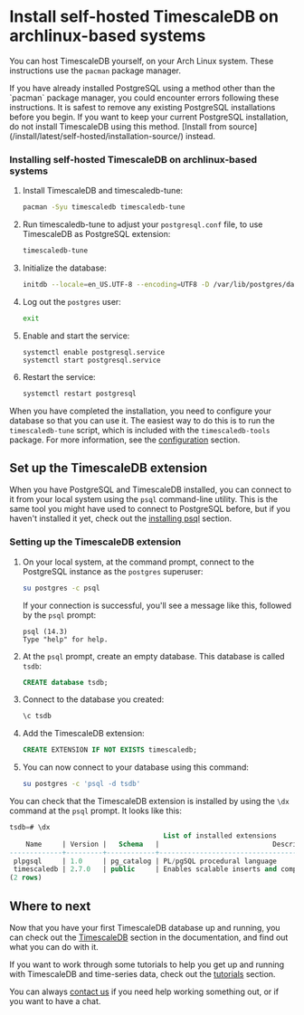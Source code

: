 # Install self-hosted TimescaleDB on archlinux-based systems
You can host TimescaleDB yourself, on your Arch Linux system. These
instructions use the `pacman` package manager.

<highlight type="warning">
If you have already installed PostgreSQL using a method other than the `pacman`
package manager, you could encounter errors following these instructions. It is
safest to remove any existing PostgreSQL installations before you begin. If you
want to keep your current PostgreSQL installation, do not install TimescaleDB
using this method.
[Install from source](/install/latest/self-hosted/installation-source/)
instead.
</highlight>

<procedure>

### Installing self-hosted TimescaleDB on archlinux-based systems
1.  Install TimescaleDB and timescaledb-tune:
    ```bash
    pacman -Syu timescaledb timescaledb-tune
    ```
1.  Run timescaledb-tune to adjust your `postgresql.conf` file, to use TimescaleDB as PostgreSQL extension:
    ```bash
    timescaledb-tune
    ```
1.  Initialize the database:
    ```bash
    initdb --locale=en_US.UTF-8 --encoding=UTF8 -D /var/lib/postgres/data --data-checksums
    ```
1. Log out the `postgres` user:
   ```bash
   exit
   ```    
1. Enable and start the service:
    ```
    systemctl enable postgresql.service
    systemctl start postgresql.service
    ```
1.  Restart the service:
    ```bash
    systemctl restart postgresql
    ```
    
</procedure>

When you have completed the installation, you need to configure your database so
that you can use it. The easiest way to do this is to run the `timescaledb-tune`
script, which is included with the `timescaledb-tools` package. For more
information, see the [configuration][config] section.

## Set up the TimescaleDB extension
When you have PostgreSQL and TimescaleDB installed, you can connect to it from
your local system using the `psql` command-line utility. This is the same tool
you might have used to connect to PostgreSQL before, but if you haven't
installed it yet, check out the [installing psql][install-psql] section.

<procedure>

### Setting up the TimescaleDB extension
1.  On your local system, at the command prompt, connect to the PostgreSQL
    instance as the `postgres` superuser:
    ```bash
    su postgres -c psql
    ```
    If your connection is successful, you'll see a message like this, followed
    by the `psql` prompt:
    ```
    psql (14.3)
    Type "help" for help.
    ```
1.  At the `psql` prompt, create an empty database. This database is
    called `tsdb`:
    ```sql
    CREATE database tsdb;
    ```
1.  Connect to the database you created:
    ```sql
    \c tsdb
    ```
1.  Add the TimescaleDB extension:
    ```sql
    CREATE EXTENSION IF NOT EXISTS timescaledb;
    ```
1.  You can now connect to your database using this command:
    ```bash
    su postgres -c 'psql -d tsdb'
    ```

</procedure>

You can check that the TimescaleDB extension is installed by using the `\dx`
command at the `psql` prompt. It looks like this:
```sql
tsdb=# \dx
                                      List of installed extensions
    Name     | Version |   Schema   |                            Description                            
-------------+---------+------------+-------------------------------------------------------------------
 plpgsql     | 1.0     | pg_catalog | PL/pgSQL procedural language
 timescaledb | 2.7.0   | public     | Enables scalable inserts and complex queries for time-series data
(2 rows)

```

## Where to next
Now that you have your first TimescaleDB database up and running, you can check
out the [TimescaleDB][tsdb-docs] section in the documentation, and find out what
you can do with it.

If you want to work through some tutorials to help you get up and running with
TimescaleDB and time-series data, check out the [tutorials][tutorials] section.

You can always [contact us][contact] if you need help working something out, or
if you want to have a chat.


[contact]: https://www.timescale.com/contact
[install-psql]: /timescaledb/:currentVersion:/how-to-guides/connecting/psql/
[tsdb-docs]: /timescaledb/:currentVersion:/
[tutorials]: /timescaledb/:currentVersion:/tutorials/
[config]: /timescaledb/:currentVersion:/how-to-guides/configuration/
[releases-page]: https://packagecloud.io/timescale/timescaledb
